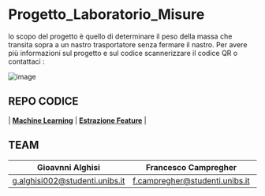 # Progetto_Laboratorio_Misure
lo scopo del progetto è quello di determinare il peso della massa che transita sopra a un nastro trasportatore senza fermare il nastro.
Per avere più informazioni sul progetto e sul codice scannerizzare il codice QR o contattaci :

![image](https://user-images.githubusercontent.com/49036361/153436654-dd001aff-e8d1-47e7-9933-15f0ee7914e0.png)

## REPO CODICE

| <a href="https://github.com/marco-milanesi/dynamic-weighing" target="_blank">**Machine Learning**</a> | <a href="https://github.com/EdoGitMira/Progetto_Laboratorio_Misure_pesatura_dinamica_script" target="_blank">**Estrazione Feature**</a> |

## TEAM
|**Gioavnni Alghisi**|**Francesco Campregher**|**Marco Milanesi** | **Edoardo Mirandola** | **Abdelghani Msaad**|
| :---: |:---:|:---:|:---:|:---:|
|g.alghisi002@studenti.unibs.it|f.campregher@studenti.unibs.it|m.milanesi004@studenti.unibs.it|e.mirandola@studenti.unibs.it|a.msaad@studenti.unibs.it|

